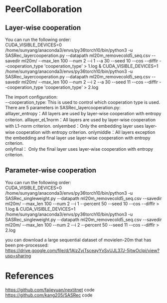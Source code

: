 # PeerCollaboration


## Layer-wise cooperation
You can run the following order:  
CUDA_VISIBLE_DEVICES=0 /home/sunyang/anaconda3/envs/py36torch10/bin/python3 -u SASRec_layercooperation.py --datapath ml20m_removecold5_seq.csv --savedir ml20m/ --max_len 100 --num 2 --i 1 --a 30 --seed 10 --cos --difflr --cooperation_type 'cooperation_type' > 1.log & CUDA_VISIBLE_DEVICES=1 /home/sunyang/anaconda3/envs/py36torch10/bin/python3 -u SASRec_layercooperation.py --datapath ml20m_removecold5_seq.csv --savedir ml20m/ --max_len 100 --num 2 --i 2 --a 30 --seed 11 --cos --difflr --cooperation_type 'cooperation_type' > 2.log  

The import configuration:  
--cooperation_type: This is used to control which cooperation type is used. There are 5 parameters in SASRec_layercooperation.py:  
alllayer_entropy：All layers are used by layer-wise cooperation with entropy criterion.
alllayer_eL1norm：All layers are used by layer-wise cooperation with L1-norm criterion.
onlyembed：Only the embedding layer uses layer-wise cooperation with entropy criterion.
onlymiddle：All layers exception the embedding and final layer use layer-wise cooperation with entropy criterion.  
onlyfinal： Only the final layer uses layer-wise cooperation with entropy criterion.


## Parameter-wise cooperation  
You can run the following order:  
CUDA_VISIBLE_DEVICES=0 /home/sunyang/anaconda3/envs/py36torch10/bin/python3 -u SASRec_singleweight.py --datapath ml20m_removecold5_seq.csv --savedir ml20m/ --max_len 100 --num 2 --i 1 --percent 50 --seed 10 --cos --difflr > 1.log & CUDA_VISIBLE_DEVICES=1 /home/sunyang/anaconda3/envs/py36torch10/bin/python3 -u SASRec_singleweight.py --datapath ml20m_removecold5_seq.csv --savedir ml20m/ --max_len 100 --num 2 --i 2 --percent 50 --seed 11 --cos --difflr > 2.log  


you can download a large sequential dataset of movielen-20m that has been pre-processed: https://drive.google.com/file/d/1AlzZyjTsceayYvSvUJL37J-5jtwOclpi/view?usp=sharing

# References
https://github.com/fajieyuan/nextitnet code  
https://github.com/kang205/SASRec code  

